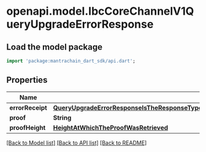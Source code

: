 # openapi.model.IbcCoreChannelV1QueryUpgradeErrorResponse

## Load the model package
```dart
import 'package:mantrachain_dart_sdk/api.dart';
```

## Properties
Name | Type | Description | Notes
------------ | ------------- | ------------- | -------------
**errorReceipt** | [**QueryUpgradeErrorResponseIsTheResponseTypeForTheQueryQueryUpgradeErrorRPCMethodErrorReceipt**](QueryUpgradeErrorResponseIsTheResponseTypeForTheQueryQueryUpgradeErrorRPCMethodErrorReceipt.md) |  | [optional] 
**proof** | **String** |  | [optional] 
**proofHeight** | [**HeightAtWhichTheProofWasRetrieved**](HeightAtWhichTheProofWasRetrieved.md) |  | [optional] 

[[Back to Model list]](../README.md#documentation-for-models) [[Back to API list]](../README.md#documentation-for-api-endpoints) [[Back to README]](../README.md)


